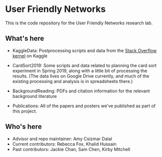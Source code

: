 # User Friendly Networks

This is the code repository for the User Friendly Networks research lab.

## What's here
- KaggleData: Postprocessing scripts and data from the [Stack Overflow kernel](https://www.kaggle.com/drcsiz/stackoverflow-terminology-analysis) on Kaggle

- CardSort2019: Some scripts and data related to planning the card sort experiment in Spring 2019, along with a little bit of processing the results. (The data lives on Google Drive currently, and much of the existing processing and analysis is in spreadsheets there.)  

- BackgroundReading: PDFs and citation information for the relevant background literature

- Publications: All of the papers and posters we've published as part of this project.

## Who's here
- Advisor and repo maintainer: Amy Csizmar Dalal
- Current contributors: Rebecca Fox, Khalid Hussain
- Past contributors: Jackie Chan, Sam Chen, Kirby Mitchell
